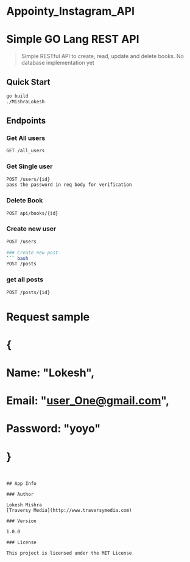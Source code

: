 # Appointy_Instagram_API
# Simple GO Lang REST API

> Simple RESTful API to create, read, update and delete books. No database implementation yet

## Quick Start


``` bash
go build
./MishraLokesh
```

## Endpoints

### Get All users
``` bash
GET /all_users
```
### Get Single user
``` bash
POST /users/{id}
pass the password in req body for verification
```

### Delete Book
``` bash
POST api/books/{id}
```

### Create new user
``` bash
POST /users

### Create new post
``` bash
POST /posts
```

### get all posts
``` bash
POST /posts/{id}
```


# Request sample
# {
#  Name: "Lokesh",
#  Email: "user_One@gmail.com",
#  Password: "yoyo"
# }
```


## App Info

### Author

Lokesh Mishra
[Traversy Media](http://www.traversymedia.com)

### Version

1.0.0

### License

This project is licensed under the MIT License
